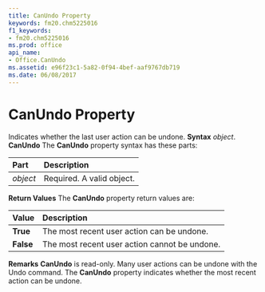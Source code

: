 ```yaml
---
title: CanUndo Property
keywords: fm20.chm5225016
f1_keywords:
- fm20.chm5225016
ms.prod: office
api_name:
- Office.CanUndo
ms.assetid: e96f23c1-5a82-0f94-4bef-aaf9767db719
ms.date: 06/08/2017
---
```



# CanUndo Property



Indicates whether the last user action can be undone.
 **Syntax**
 _object_. **CanUndo**
The **CanUndo** property syntax has these parts:


|**Part**|**Description**|
|:-----|:-----|
| _object_|Required. A valid object.|
 **Return Values**
The **CanUndo** property return values are:


|**Value**|**Description**|
|:-----|:-----|
|**True**|The most recent user action can be undone.|
|**False**|The most recent user action cannot be undone.|
 **Remarks**
 **CanUndo** is read-only.
Many user actions can be undone with the Undo command. The **CanUndo** property indicates whether the most recent action can be undone.

